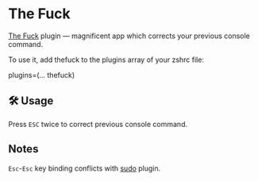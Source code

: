 # The Fuck

[The Fuck](https://github.com/nvbn/thefuck) plugin — magnificent app which corrects your previous console command.

To use it, add thefuck to the plugins array of your zshrc file:

plugins=(... thefuck)

## 🛠️ Usage
Press `ESC` twice to correct previous console command.

## Notes
`Esc`-`Esc` key binding conflicts with [sudo](https://github.com/ohmyzsh/ohmyzsh/tree/master/plugins/sudo) plugin.
